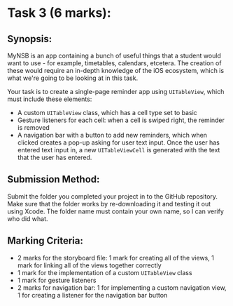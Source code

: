 # Task 3 (6 marks):

## Synopsis:

MyNSB is an app containing a bunch of useful things that a student would want to use - for example, timetables, calendars, etcetera. The creation of these would require an in-depth knowledge of the iOS ecosystem, which is what we're going to be looking at in this task.

Your task is to create a single-page reminder app using `UITableView`, which must include these elements:

- A custom `UITableView` class, which has a cell type set to basic
- Gesture listeners for each cell: when a cell is swiped right, the reminder is removed
- A navigation bar with a button to add new reminders, which when clicked creates a pop-up asking for user text input. Once the user has entered text input in, a new `UITableViewCell` is generated with the text that the user has entered.

## Submission Method:

Submit the folder you completed your project in to the GitHub repository. Make sure that the folder works by re-downloading it and testing it out using Xcode. The folder name must contain your own name, so I can verify who did what.

## Marking Criteria:

- 2 marks for the storyboard file: 1 mark for creating all of the views, 1 mark for linking all of the views together correctly
- 1 mark for the implementation of a custom `UITableView` class
- 1 mark for gesture listeners
- 2 marks for navigation bar: 1 for implementing a custom navigation view, 1 for creating a listener for the navigation bar button